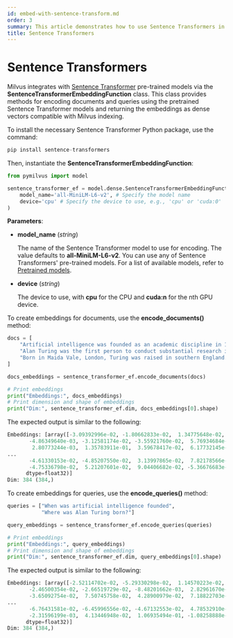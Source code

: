 ```yaml
---
id: embed-with-sentence-transform.md
order: 3
summary: This article demonstrates how to use Sentence Transformers in Milvus to encode documents and queries into dense vectors.
title: Sentence Transformers
---
```


# Sentence Transformers

Milvus integrates with [Sentence Transformer](https://www.sbert.net/docs/pretrained_models.html#model-overview) pre-trained models via the __SentenceTransformerEmbeddingFunction__ class. This class provides methods for encoding documents and queries using the pretrained Sentence Transformer models and returning the embeddings as dense vectors compatible with Milvus indexing.

To install the necessary Sentence Transformer Python package, use the command:

```python
pip install sentence-transformers
```

Then, instantiate the __SentenceTransformerEmbeddingFunction__:

```python
from pymilvus import model

sentence_transformer_ef = model.dense.SentenceTransformerEmbeddingFunction(
    model_name='all-MiniLM-L6-v2', # Specify the model name
    device='cpu' # Specify the device to use, e.g., 'cpu' or 'cuda:0'
)
```

__Parameters__:

- __model_name__ (_string_)

    The name of the Sentence Transformer model to use for encoding. The value defaults to __all-MiniLM-L6-v2__. You can use any of Sentence Transformers' pre-trained models. For a list of available models, refer to [Pretrained models](https://www.sbert.net/docs/pretrained_models.html).

- __device__ (_string_)

    The device to use, with __cpu__ for the CPU and __cuda:n__ for the nth GPU device.

To create embeddings for documents, use the __encode_documents()__ method:

```python
docs = [
    "Artificial intelligence was founded as an academic discipline in 1956.",
    "Alan Turing was the first person to conduct substantial research in AI.",
    "Born in Maida Vale, London, Turing was raised in southern England.",
]

docs_embeddings = sentence_transformer_ef.encode_documents(docs)

# Print embeddings
print("Embeddings:", docs_embeddings)
# Print dimension and shape of embeddings
print("Dim:", sentence_transformer_ef.dim, docs_embeddings[0].shape)
```

The expected output is similar to the following:

```python
Embeddings: [array([-3.09392996e-02, -1.80662833e-02,  1.34775648e-02,  2.77156215e-02,
       -4.86349640e-03, -3.12581174e-02, -3.55921760e-02,  5.76934684e-03,
        2.80773244e-03,  1.35783911e-01,  3.59678417e-02,  6.17732145e-02,
...
       -4.61330153e-02, -4.85207550e-02,  3.13997865e-02,  7.82178566e-02,
       -4.75336798e-02,  5.21207601e-02,  9.04406682e-02, -5.36676683e-02],
      dtype=float32)]
Dim: 384 (384,)
```

To create embeddings for queries, use the __encode_queries()__ method:

```python
queries = ["When was artificial intelligence founded", 
           "Where was Alan Turing born?"]

query_embeddings = sentence_transformer_ef.encode_queries(queries)

# Print embeddings
print("Embeddings:", query_embeddings)
# Print dimension and shape of embeddings
print("Dim:", sentence_transformer_ef.dim, query_embeddings[0].shape)
```

The expected output is similar to the following:

```python
Embeddings: [array([-2.52114702e-02, -5.29330298e-02,  1.14570223e-02,  1.95571519e-02,
       -2.46500354e-02, -2.66519729e-02, -8.48201662e-03,  2.82961670e-02,
       -3.65092754e-02,  7.50745758e-02,  4.28900979e-02,  7.18822703e-02,
...
       -6.76431581e-02, -6.45996556e-02, -4.67132553e-02,  4.78532910e-02,
       -2.31596199e-03,  4.13446948e-02,  1.06935494e-01, -1.08258888e-01],
      dtype=float32)]
Dim: 384 (384,)
```


